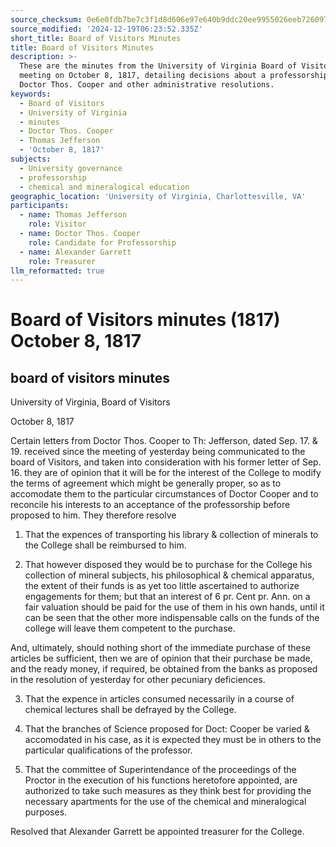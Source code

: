```yaml
---
source_checksum: 0e6e0fdb7be7c3f1d8d606e97e640b9ddc20ee9955026eeb72609700ecc31911
source_modified: '2024-12-19T06:23:52.335Z'
short_title: Board of Visitors Minutes
title: Board of Visitors Minutes
description: >-
  These are the minutes from the University of Virginia Board of Visitors
  meeting on October 8, 1817, detailing decisions about a professorship for
  Doctor Thos. Cooper and other administrative resolutions.
keywords:
  - Board of Visitors
  - University of Virginia
  - minutes
  - Doctor Thos. Cooper
  - Thomas Jefferson
  - 'October 8, 1817'
subjects:
  - University governance
  - professorship
  - chemical and mineralogical education
geographic_location: 'University of Virginia, Charlottesville, VA'
participants:
  - name: Thomas Jefferson
    role: Visitor
  - name: Doctor Thos. Cooper
    role: Candidate for Professorship
  - name: Alexander Garrett
    role: Treasurer
llm_reformatted: true
---
```

# Board of Visitors minutes (1817) October 8, 1817

## board of visitors minutes

University of Virginia, Board of Visitors

October 8, 1817

Certain letters from Doctor Thos. Cooper to Th: Jefferson, dated Sep. 17. & 19. received since the meeting of yesterday being communicated to the board of Visitors, and taken into consideration with his former letter of Sep. 16. they are of opinion that it will be for the interest of the College to modify the terms of agreement which might be generally proper, so as to accomodate them to the particular circumstances of Doctor Cooper and to reconcile his interests to an acceptance of the professorship before proposed to him. They therefore resolve

1. That the expences of transporting his library & collection of minerals to the College shall be reimbursed to him.

2. That however disposed they would be to purchase for the College his collection of mineral subjects, his philosophical & chemical apparatus, the extent of their funds is as yet too little ascertained to authorize engagements for them; but that an interest of 6 pr. Cent pr. Ann. on a fair valuation should be paid for the use of them in his own hands, until it can be seen that the other more indispensable calls on the funds of the college will leave them competent to the purchase.

And, ultimately, should nothing short of the immediate purchase of these articles be sufficient, then we are of opinion that their purchase be made, and the ready money, if required, be obtained from the banks as proposed in the resolution of yesterday for other pecuniary deficiences.

3. That the expence in articles consumed necessarily in a course of chemical lectures shall be defrayed by the College.

4. That the branches of Science proposed for Doct: Cooper be varied & accomodated in his case, as it is expected they must be in others to the particular qualifications of the professor.

5. That the committee of Superintendance of the proceedings of the Proctor in the execution of his functions heretofore appointed, are authorized to take such measures as they think best for providing the necessary apartments for the use of the chemical and mineralogical purposes.

Resolved that Alexander Garrett be appointed treasurer for the College.
